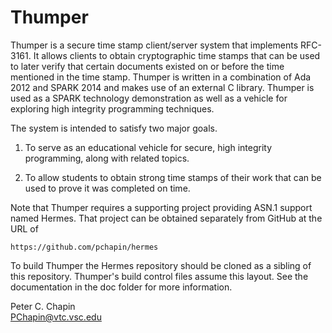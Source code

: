 Thumper
=======

Thumper is a secure time stamp client/server system that implements RFC-3161. It allows clients
to obtain cryptographic time stamps that can be used to later verify that certain documents
existed on or before the time mentioned in the time stamp. Thumper is written in a combination
of Ada 2012 and SPARK 2014 and makes use of an external C library. Thumper is used as a SPARK
technology demonstration as well as a vehicle for exploring high integrity programming
techniques.

The system is intended to satisfy two major goals.

1. To serve as an educational vehicle for secure, high integrity programming, along with related
   topics.

2. To allow students to obtain strong time stamps of their work that can be used to prove it was
   completed on time.

Note that Thumper requires a supporting project providing ASN.1 support named Hermes. That
project can be obtained separately from GitHub at the URL of

    https://github.com/pchapin/hermes

To build Thumper the Hermes repository should be cloned as a sibling of this repository.
Thumper's build control files assume this layout. See the documentation in the doc folder for
more information.

Peter C. Chapin  
PChapin@vtc.vsc.edu
